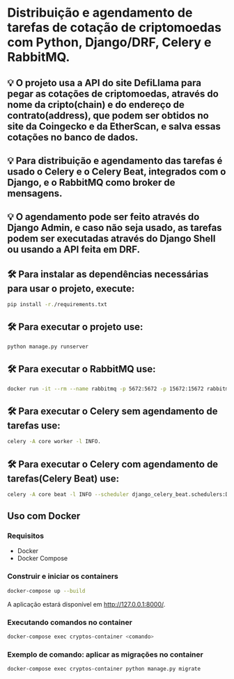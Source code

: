 # Distribuição e agendamento de tarefas de cotação de criptomoedas com Python, Django/DRF, Celery e RabbitMQ.

## 💡 O projeto usa a API do site DefiLlama para pegar as cotações de criptomoedas, através do nome da cripto(chain) e do endereço de contrato(address), que podem ser obtidos no site da Coingecko e da EtherScan, e salva essas cotações no banco de dados.

## 💡 Para distribuição e agendamento das tarefas é usado o Celery e o Celery Beat, integrados com o Django, e o RabbitMQ como broker de mensagens. 

## 💡 O agendamento pode ser feito através do Django Admin, e caso não seja usado, as tarefas podem ser executadas através do Django Shell ou usando a API feita em DRF.

## 🛠 Para instalar as dependências necessárias para usar o projeto, execute: 

```bash
pip install -r./requirements.txt
```

## 🛠 Para executar o projeto use: 

```bash
python manage.py runserver
```

## 🛠 Para executar o RabbitMQ use: 

```bash
docker run -it --rm --name rabbitmq -p 5672:5672 -p 15672:15672 rabbitmq:3.13-management
```

## 🛠 Para executar o Celery sem agendamento de tarefas use: 

```bash
celery -A core worker -l INFO.
```

## 🛠 Para executar o Celery com agendamento de tarefas(Celery Beat) use: 

```bash
celery -A core beat -l INFO --scheduler django_celery_beat.schedulers:DatabaseScheduler.
```

## Uso com Docker

### Requisitos 

- Docker 
- Docker Compose

### Construir e iniciar os containers

```bash
docker-compose up --build
```

A aplicação estará disponível em http://127.0.0.1:8000/.

### Executando comandos no container

```bash
docker-compose exec cryptos-container <comando>
```

### Exemplo de comando: aplicar as migrações no container

```bash
docker-compose exec cryptos-container python manage.py migrate
```

